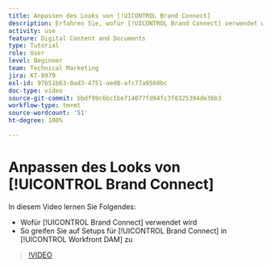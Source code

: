 ```yaml
---
title: Anpassen des Looks von [!UICONTROL Brand Connect]
description: Erfahren Sie, wofür [!UICONTROL Brand Connect] verwendet wird und wie Sie auf Setups für [!UICONTROL Brand Connect] in [!UICONTROL Workfront DAM] zugreifen können.
activity: use
feature: Digital Content and Documents
type: Tutorial
role: User
level: Beginner
team: Technical Marketing
jira: KT-8979
exl-id: 97b51b63-0ad3-4751-aed8-afc77a9560bc
doc-type: video
source-git-commit: bbdf99c6bc1be714077fd94fc3f8325394de36b3
workflow-type: tm+mt
source-wordcount: '51'
ht-degree: 100%

---
```


# Anpassen des Looks von [!UICONTROL Brand Connect]

In diesem Video lernen Sie Folgendes:

* Wofür [!UICONTROL Brand Connect] verwendet wird
* So greifen Sie auf Setups für [!UICONTROL Brand Connect] in [!UICONTROL Workfront DAM] zu

>[!VIDEO](https://video.tv.adobe.com/v/335241/?quality=12&learn=on&enablevpops=1)
